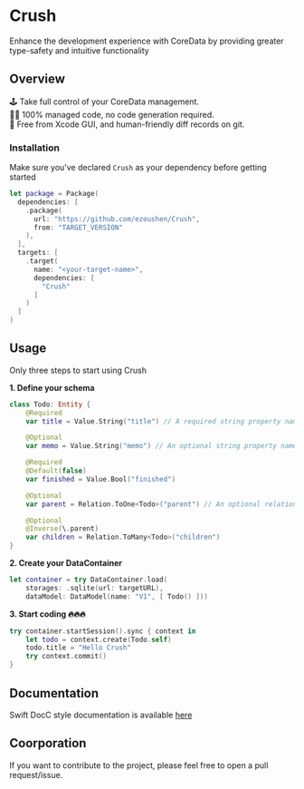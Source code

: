 # Crush

Enhance the development experience with CoreData by providing greater type-safety and intuitive functionality

## Overview

🕹️ Take full control of your CoreData management.<br/>
🧑‍💻 100% managed code, no code generation required.<br/> 
📖 Free from Xcode GUI, and human-friendly diff records on git.

### Installation

Make sure you've declared `Crush` as your dependency before getting started 

```swift
let package = Package(
  dependencies: [
    .package(
      url: "https://github.com/ezoushen/Crush",
      from: "TARGET_VERSION"
    ),
  ],
  targets: [
    .target(
      name: "<your-target-name>",
      dependencies: [
        "Crush"
      ]
    )
  ]
)
```

## Usage

Only three steps to start using Crush

**1. Define your schema**

```swift
class Todo: Entity {
    @Required
    var title = Value.String("title") // A required string property named "title"

    @Optional
    var memo = Value.String("memo") // An optional string property named "memo"

    @Required
    @Default(false)
    var finished = Value.Bool("finished")

    @Optional
    var parent = Relation.ToOne<Todo>("parent") // An optional relationship to another Todo

    @Optional
    @Inverse(\.parent)
    var children = Relation.ToMany<Todo>("children")
}
```

**2. Create your DataContainer**

```swift
let container = try DataContainer.load(
    storages: .sqlite(url: targetURL), 
    dataModel: DataModel(name: "V1", [ Todo() ]))
```

**3. Start coding 🔥🔥🔥**

```swift
try container.startSession().sync { context in
    let todo = context.create(Todo.self)
    todo.title = "Hello Crush"
    try context.commit()
}
```

## Documentation

Swift DocC style documentation is available [here](https://ezoushen.github.io/Crush/documentation/crush)

## Coorporation

If you want to contribute to the project, please feel free to open a pull request/issue. 
